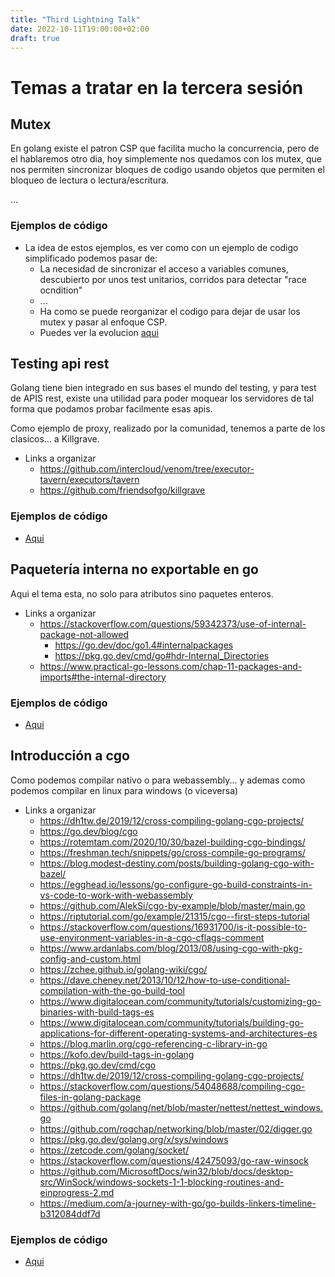 ```yaml
---
title: "Third Lightning Talk"
date: 2022-10-11T19:00:00+02:00
draft: true
---
```


# Temas a tratar en la tercera sesión

## Mutex
En golang existe el patron CSP que facilita mucho la concurrencia, pero de el hablaremos otro dia, hoy simplemente nos quedamos con los mutex, que nos permiten sincronizar bloques de codigo usando objetos que permiten el bloqueo de lectura o lectura/escritura.

...

### Ejemplos de código 
- La idea de estos ejemplos, es ver como con un ejemplo de codigo simplificado podemos pasar de:
    - La necesidad de sincronizar el acceso a variables comunes, descubierto por unos test unitarios, corridos para detectar "race ocndition"
    - ...
    - Ha como se puede reorganizar el codigo para dejar de usar los mutex y pasar al enfoque CSP.
    - Puedes ver la evolucion [aqui](https://github.com/equilibristofgo/sandbox/tree/feat/mutex_example/05_race_condition)

## Testing api rest
Golang tiene bien integrado en sus bases el mundo del testing, y para test de APIS rest, existe una utilidad para poder moquear los servidores de tal forma que podamos probar facilmente esas apis.

Como ejemplo de proxy, realizado por la comunidad, tenemos a parte de los clasicos... a Killgrave.

- Links a organizar
    - https://github.com/intercloud/venom/tree/executor-tavern/executors/tavern
    -  https://github.com/friendsofgo/killgrave 

### Ejemplos de código 
- [Aqui]()

## Paquetería interna no exportable en go
Aqui el tema esta, no solo para atributos sino paquetes enteros.

- Links a organizar
    - https://stackoverflow.com/questions/59342373/use-of-internal-package-not-allowed
        - https://go.dev/doc/go1.4#internalpackages
        - https://pkg.go.dev/cmd/go#hdr-Internal_Directories
    -  https://www.practical-go-lessons.com/chap-11-packages-and-imports#the-internal-directory

### Ejemplos de código 
- [Aqui](https://github.com/equilibristofgo/sandbox/tree/main/04_internal/app)

## Introducción a cgo
Como podemos compilar nativo o para webassembly... y ademas como podemos compilar en linux para windows (o viceversa)

- Links a organizar
    - https://dh1tw.de/2019/12/cross-compiling-golang-cgo-projects/
    - https://go.dev/blog/cgo 
    - https://rotemtam.com/2020/10/30/bazel-building-cgo-bindings/ 
    - https://freshman.tech/snippets/go/cross-compile-go-programs/
    - https://blog.modest-destiny.com/posts/building-golang-cgo-with-bazel/
    - https://egghead.io/lessons/go-configure-go-build-constraints-in-vs-code-to-work-with-webassembly
    - https://github.com/AlekSi/cgo-by-example/blob/master/main.go
    - https://riptutorial.com/go/example/21315/cgo--first-steps-tutorial
    - https://stackoverflow.com/questions/16931700/is-it-possible-to-use-environment-variables-in-a-cgo-cflags-comment
    - https://www.ardanlabs.com/blog/2013/08/using-cgo-with-pkg-config-and-custom.html
    - https://zchee.github.io/golang-wiki/cgo/
    - https://dave.cheney.net/2013/10/12/how-to-use-conditional-compilation-with-the-go-build-tool
    - https://www.digitalocean.com/community/tutorials/customizing-go-binaries-with-build-tags-es
    - https://www.digitalocean.com/community/tutorials/building-go-applications-for-different-operating-systems-and-architectures-es
    - https://blog.marlin.org/cgo-referencing-c-library-in-go
    - https://kofo.dev/build-tags-in-golang
    - https://pkg.go.dev/cmd/cgo
    - https://dh1tw.de/2019/12/cross-compiling-golang-cgo-projects/
    - https://stackoverflow.com/questions/54048688/compiling-cgo-files-in-golang-package
    - https://github.com/golang/net/blob/master/nettest/nettest_windows.go
    - https://github.com/rogchap/networking/blob/master/02/digger.go
    - https://pkg.go.dev/golang.org/x/sys/windows
    - https://zetcode.com/golang/socket/
    - https://stackoverflow.com/questions/42475093/go-raw-winsock
    - https://github.com/MicrosoftDocs/win32/blob/docs/desktop-src/WinSock/windows-sockets-1-1-blocking-routines-and-einprogress-2.md
    - https://medium.com/a-journey-with-go/go-builds-linkers-timeline-b312084ddf7d

### Ejemplos de código 
- [Aqui]()